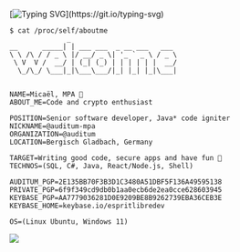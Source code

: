 [![Typing SVG](https://readme-typing-svg.herokuapp.com?font=Fira+Code&size=16&color=25D238&lines=%24+👋+Hello%2C+I'm+Mica%C3%ABl+from+Auditum;%24+Welcome+to+my+profile!;%24+Have+a+look+around!)](https://git.io/typing-svg)

```
$ cat /proc/self/aboutme
              _                          
__      _____| | ___ ___  _ __ ___   ___ 
\ \ /\ / / _ \ |/ __/ _ \| '_ ` _ \ / _ \
 \ V  V /  __/ | (_| (_) | | | | | |  __/
  \_/\_/ \___|_|\___\___/|_| |_| |_|\___|


NAME=Micaël, MPA 👋
ABOUT_ME=Code and crypto enthusiast

POSITION=Senior software developer, Java* code igniter
NICKNAME=@auditum-mpa
ORGANIZATION=@auditum
LOCATION=Bergisch Gladbach, Germany

TARGET=Writing good code, secure apps and have fun 🌱
TECHNOS=(SQL, C#, Java, React/Node.js, Shell)

AUDITUM_PGP=2E135BB70F3B3D1C3480A51DBF5F136A49595138
PRIVATE_PGP=6f9f349cd9db0b1aa0ecb6de2ea0cce628603945
KEYBASE_PGP=AA7779036281D0E9209BE8B9262739EBA36CEB3E
KEYBASE_HOME=keybase.io/espritlibredev

OS=(Linux Ubuntu, Windows 11)

```

![](https://komarev.com/ghpvc/?username=auditum-mpa)

<!---
auditum-mpa/auditum-mpa is a ✨ special ✨ repository because its `README.md` (this file) appears on your GitHub profile.
You can click the Preview link to take a look at your changes.
--->

